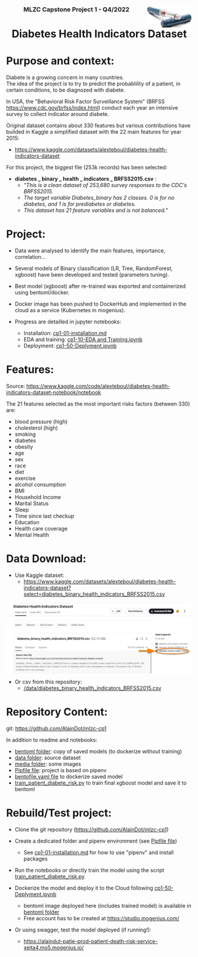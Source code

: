 ### <center>MLZC Capstone Project 1 - Q4/2022<img align="right" src="media\insulina_124.jpg">
  
# <center> Diabetes Health Indicators Dataset  


# Purpose and context:

Diabete is a growing concern in many countries.  
The idea of the project is to try to predict the probablility of a patient, in certain conditions, to be diagnozed with diabete.   

In USA, the "Behavioral Risk Factor Surveillance System" (BRFSS https://www.cdc.gov/brfss/index.html) conduct each year an intensive survey to collect indicator around diabete.    

Original dataset contains about 330 features but various contributions have builded in Kaggle a simplified dataset with the 22 main features for year 2015:  

- https://www.kaggle.com/datasets/alexteboul/diabetes-health-indicators-dataset


For this project, the biggest file (253k records) has been selected:
- **diabetes _ binary _ health _ indicators _ BRFSS2015.csv** :      
    - *"This is a clean dataset of 253,680 survey responses to the CDC's BRFSS2015.* 
    - *The target variable Diabetes_binary has 2 classes. 0 is for no diabetes, and 1 is for prediabetes or diabetes.* 
    - *This dataset has 21 feature variables and is not balanced."*


# Project:

- Data were analysed to identify the main features, importance, correlation...
- Several models of Binary classification (LR, Tree, RandomForest, xgboost) have been developed and tested (parameters tuning).
- Best model (xgboost) after re-trained was exported and containerized using bentoml/docker.
- Docker image has been pushed to DockerHub and implemented in the cloud as a service (Kubernetes in mogenius).

- Progress are detailled in jupyter notebooks:
    - Installation: [cp1-01-installation.md](cp1-01-installation.md) 
    - EDA and training: [cp1-10-EDA and Training.ipynb](cp1-10-EDA%20and%20Training.ipynb) 
    - Deployment: [cp1-50-Deplyment.ipynb](cp1-50-Deplyment.ipynb)


# Features:
Source: https://www.kaggle.com/code/alexteboul/diabetes-health-indicators-dataset-notebook/notebook   

The 21 features selected as the most important risks factors (between 330) are:
- blood pressure (high)
- cholesterol (high)
- smoking
- diabetes
- obesity
- age
- sex
- race
- diet
- exercise
- alcohol consumption
- BMI
- Household Income
- Marital Status
- Sleep
- Time since last checkup
- Education
- Health care coverage
- Mental Health 

# Data Download:

- Use Kaggle dataset:
    - https://www.kaggle.com/datasets/alexteboul/diabetes-health-indicators-dataset?select=diabetes_binary_health_indicators_BRFSS2015.csv
  
<p> <img align="center" src="media\2022-12-17 15_58_02-Diabetes Health Indicators Dataset _ Kaggle.jpg" , width="800" >



- Or csv from this repository:
    - [/data/diabetes_binary_health_indicators_BRFSS2015.csv](/data/diabetes_binary_health_indicators_BRFSS2015.csv)

# Repository Content:
git: https://github.com/AlainDot/mlzc-cp1 

In addition to readme and notebooks:
- [bentoml folder](/bentoml/): copy of saved models (to dockerize without training)
- [data folder](/data/): source dataset
- [media folder](/media/): some images
- [Pipfile file](/Pipfile): project is based on pipenv
- [bentofile.yaml file](/bentofile.yaml) to dockerize saved model
- [train_patient_diabete_risk.py](/train_patient_diabete_risk.py) to train final xgboost model and save it to bentoml

# Rebuild/Test project:

- Clone the git repository (https://github.com/AlainDot/mlzc-cp1)   
  
- Create a dedicated folder and pipenv environment (see [Pipfile file](/Pipfile))   
    - See [cp1-01-installation.md](/cp1-01-installation.md) for how to use "pipenv" and install packages     
    
- Run the notebooks or directly train the model using the script [train_patient_diabete_risk.py](/train_patient_diabete_risk.py)   
    
- Dockerize the model and deploy it to the Cloud following [cp1-50-Deplyment.ipynb](cp1-50-Deplyment.ipynb)    
    - bentoml image deployed here (includes trained model) is available in [bentoml folder](/bentoml/)   
    - Free account has to be created at https://studio.mogenius.com/     
    
- Or using swagger, test the model deployed (if running!):        
    - https://alaindut-patie-prod-patient-death-risk-service-xejta4.mo5.mogenius.io/    
